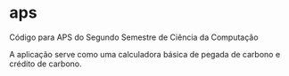 # aps
Código para APS do Segundo Semestre de Ciência da Computação

A aplicação serve como uma calculadora básica de pegada de carbono e crédito de carbono.
